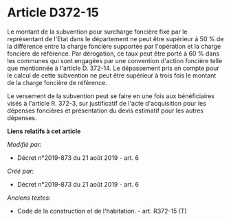 # Article D372-15

Le montant de la subvention pour surcharge foncière fixé par le représentant de l'Etat dans le département ne peut être
supérieur à 50 % de la différence entre la charge foncière supportée par l'opération et la charge foncière de référence. Par
dérogation, ce taux peut être porté à 60 % dans les communes qui sont engagées par une convention d'action foncière telle que
mentionnée à l'article D. 372-14. Le dépassement pris en compte pour le calcul de cette subvention ne peut être supérieur à
trois fois le montant de la charge foncière de référence.

Le versement de la subvention peut se faire en une fois aux bénéficiaires visés à l'article R. 372-3, sur justificatif de
l'acte d'acquisition pour les dépenses foncières et présentation du devis estimatif pour les autres dépenses.

**Liens relatifs à cet article**

_Modifié par_:

  - Décret n°2019-873 du 21 août 2019 - art. 6

_Créé par_:

  - Décret n°2019-873 du 21 août 2019 - art. 6

_Anciens textes_:

  - Code de la construction et de l'habitation. - art. R372-15 (T)

